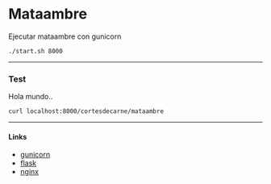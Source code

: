 Mataambre
=========


Ejecutar mataambre con gunicorn

```
./start.sh 8000
```

---
### Test

Hola mundo..
```
curl localhost:8000/cortesdecarne/mataambre
```


---
#### Links
* [gunicorn](http://docs.gunicorn.org/en/stable/index.html)
* [flask](flask.pocoo.org)
* [nginx](https://docs.nginx.com/nginx/admin-guide/)
